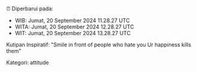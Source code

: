 ⏰ Diperbarui pada:
- WIB: Jumat, 20 September 2024 11.28.27 UTC
- WITA: Jumat, 20 September 2024 12.28.27 UTC
- WIT: Jumat, 20 September 2024 13.28.27 UTC

Kutipan Inspiratif:
"Smile in front of people who hate you Ur happiness kills them"


Kategori: attitude

